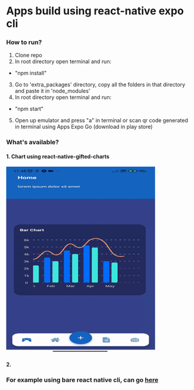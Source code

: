 # Apps build using react-native expo cli

### How to run?
1. Clone repo
2. In root directory open terminal and run:
  - "npm install"
3. Go to 'extra_packages' directory, copy all the folders in that directory and paste it in 'node_modules'
4. In root directory open terminal and run:
  - "npm start"
5. Open up emulator and press "a" in terminal or scan qr code generated in terminal using Apps Expo Go (download in play store)

### What's available?

#### 1. Chart using react-native-gifted-charts

<img src="https://github.com/AslamHamdi/react-native-mobile-app-sample/blob/main/assets/refs/Expo_app_home.gif" width="400" height="500"/>

#### 2. 

### For example using bare react native cli, can go [here](https://github.com/AslamHamdi/bare-RN-mobile-app-sample)
   
